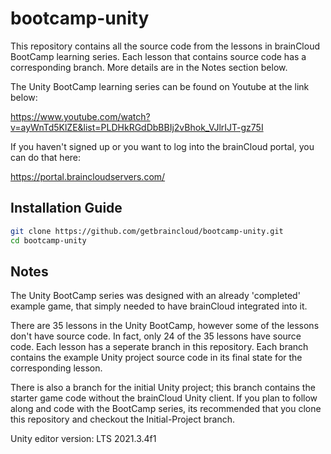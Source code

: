 # bootcamp-unity

This repository contains all the source code from the lessons in brainCloud BootCamp learning series. Each lesson that contains source code has a corresponding branch. More details are in the Notes section below.

The Unity BootCamp learning series can be found on Youtube at the link below:

https://www.youtube.com/watch?v=ayWnTd5KlZE&list=PLDHkRGdDbBBIj2vBhok_VJlrIJT-gz75I


If you haven't signed up or you want to log into the brainCloud portal, you can do that here:

https://portal.braincloudservers.com/


## Installation Guide

```bash
git clone https://github.com/getbraincloud/bootcamp-unity.git
cd bootcamp-unity
```

## Notes

The Unity BootCamp series was designed with an already 'completed' example game, that simply needed to have brainCloud integrated into it.

There are 35 lessons in the Unity BootCamp, however some of the lessons don't have source code. In fact, only 24 of the 35 lessons have source code. Each lesson has a seperate branch in this repository. Each branch contains the example Unity project source code in its final state for the corresponding lesson. 

There is also a branch for the initial Unity project; this branch contains the starter game code without the brainCloud Unity client. If you plan to follow along and code with the BootCamp series, its recommended that you clone this repository and checkout the Initial-Project branch.

Unity editor version: LTS 2021.3.4f1
